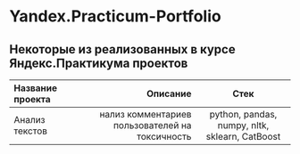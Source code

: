 # Yandex.Practicum-Portfolio
## Некоторые из реализованных в курсе Яндекс.Практикума проектов
| Название проекта | Описание | Стек |
| :-------------------- | ---------------------: |:---------------------------:|
| Анализ текстов | нализ комментариев пользователей на токсичность | python, pandas, numpy, nltk, sklearn, CatBoost |
